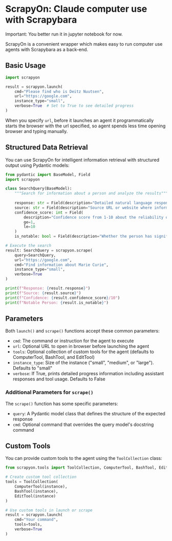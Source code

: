 # ScrapyOn: Claude computer use with Scrapybara

Important: You better run it in jupyter notebook for now.

ScrapyOn is a convenient wrapper which makes easy to run computer use agents with Scrapybara as a back-end.

## Basic Usage

```python
import scrapyon

result = scrapyon.launch(
    cmd="Please find who is Deitz Nuutsen",
    url="https://google.com",
    instance_type="small",
    verbose=True  # Set to True to see detailed progress
)
```

When you specify `url`, before it launches an agent it programmatically starts the browser with the url specified, so agent spends less time opening browser and typing manually.

## Structured Data Retrieval

You can use ScrapyOn for intelligent information retrieval with structured output using Pydantic models:

```python
from pydantic import BaseModel, Field
import scrapyon

class SearchQuery(BaseModel):
    """Search for information about a person and analyze the results"""
    
    response: str = Field(description="Detailed natural language response about findings")
    source: str = Field(description="Source URL or website where information was found")
    confidence_score: int = Field(
        description="Confidence score from 1-10 about the reliability of information",
        ge=1,
        le=10
    )
    is_notable: bool = Field(description="Whether the person has significant online presence")

# Execute the search
result: SearchQuery = scrapyon.scrape(
    query=SearchQuery,
    url="https://google.com",
    cmd="Find information about Marie Curie",
    instance_type="small",
    verbose=True
)

print(f"Response: {result.response}")
print(f"Source: {result.source}")
print(f"Confidence: {result.confidence_score}/10")
print(f"Notable Person: {result.is_notable}")
```

## Parameters

Both `launch()` and `scrape()` functions accept these common parameters:

- `cmd`: The command or instruction for the agent to execute
- `url`: Optional URL to open in browser before launching the agent
- `tools`: Optional collection of custom tools for the agent (defaults to ComputerTool, BashTool, and EditTool)
- `instance_type`: Size of the instance ("small", "medium", or "large"). Defaults to "small"
- `verbose`: If True, prints detailed progress information including assistant responses and tool usage. Defaults to False

### Additional Parameters for `scrape()`

The `scrape()` function has some specific parameters:

- `query`: A Pydantic model class that defines the structure of the expected response
- `cmd`: Optional command that overrides the query model's docstring command

## Custom Tools

You can provide custom tools to the agent using the `ToolCollection` class:

```python
from scrapyon.tools import ToolCollection, ComputerTool, BashTool, EditTool

# Create custom tool collection
tools = ToolCollection(
    ComputerTool(instance),
    BashTool(instance),
    EditTool(instance)
)

# Use custom tools in launch or scrape
result = scrapyon.launch(
    cmd="Your command",
    tools=tools,
    verbose=True
)
```
